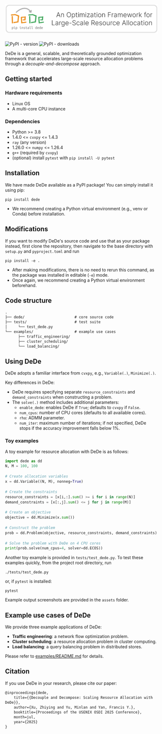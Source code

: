 ![dede logo](assets/dede_logo.svg)
======
![PyPI - version](https://img.shields.io/pypi/v/dede?label=PyPI%20package)
![PyPI - downloads](https://img.shields.io/pypi/dm/dede?label=PyPI%20downloads)

DeDe is a general, scalable, and theoretically grounded optimization framework that accelerates large-scale resource allocation problems through a *decouple-and-decompose* approach.

## Getting started

### Hardware requirements
- Linux OS
- A multi-core CPU instance

### Dependencies
- Python >= 3.8
- 1.4.0 <= `cvxpy` <= 1.4.3
- `ray` (any version)
- 1.26.0 <= `numpy` <= 1.26.4
- `g++` (required by `cvxpy`)
- (optional) install `pytest` with `pip install -U pytest`

## Installation
We have made DeDe available as a PyPI package! You can simply install it using pip:
```
pip install dede
```
- We recommend creating a Python virtual environment (e.g., venv or Conda) before installation.

## Modifications
If you want to modify DeDe's source code and use that as your package instead, first clone the repository, then navigate to the base directory with `setup.py` and `pyproject.toml` and run
```
pip install -e .
```
- After making modifications, there is no need to rerun this command, as the package was installed in editable (`-e`) mode.
- Once again, we recommend creating a Python virtual environment beforehand.

## Code structure

```shell
.
├── dede/                       # core source code
├── tests/                      # test suite
│     └── test_dede.py
└── examples/                   # example use cases
      ├── traffic_engineering/
      ├── cluster_scheduling/
      └── load_balancing/
```

## Using DeDe
DeDe adopts a familiar interface from `cvxpy`, e.g., `Variable(.)`, `Minimize(.)`.

Key differences in DeDe:
- DeDe requires specifying separate `resource_constraints` and `demand_constraints` when constructing a problem.
- The `solve(.)` method includes additional parameters:
  - `enable_dede`: enables DeDe if `True`; defaults to `cvxpy` if `False`.
  - `num_cpus`: number of CPU cores (defaults to all available cores).
  - `rho`: ADMM parameter.
  - `num_iter`: maximum number of iterations; if not specified, DeDe stops if the accuracy improvement falls below 1%.

### Toy examples
A toy example for resource allocation with DeDe is as follows:
```python
import dede as dd
N, M = 100, 100

# Create allocation variables
x = dd.Variable((N, M), nonneg=True)

# Create the constraints
resource_constraints = [x[i,:].sum() >= i for i in range(N)]
demand_constraints = [x[:,j].sum() <= j for j in range(M)]

# Create an objective
objective = dd.Minimize(x.sum())

# Construct the problem
prob = dd.Problem(objective, resource_constraints, demand_constraints)

# Solve the problem with DeDe on 4 CPU cores
print(prob.solve(num_cpus=4, solver=dd.ECOS))
```

Another toy example is provided in `tests/test_dede.py`. To test these examples quickly, from the project root directory, run
```
./tests/test_dede.py
```
or, if `pytest` is installed:
```
pytest
```
Example output screenshots are provided in the `assets` folder.

## Example use cases of DeDe
We provide three example applications of DeDe:
- **Traffic engineering**: a network flow optimization problem.
- **Cluster scheduling**: a resource allocation problem in cluster computing.
- **Load balancing**: a query balancing problem in distributed stores.

Please refer to [examples/README.md](examples/README.md) for details.

## Citation
If you use DeDe in your research, please cite our paper:
```
@inproceedings{dede,
    title={{Decouple and Decompose: Scaling Resource Allocation with DeDe}},
    author={Xu, Zhiying and Yu, Minlan and Yan, Francis Y.},
    booktitle={Proceedings of the USENIX OSDI 2025 Conference},
    month=jul,
    year={2025}
}
```
